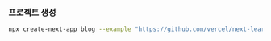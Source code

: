 ### 프로젝트 생성
```bash
npx create-next-app blog --example "https://github.com/vercel/next-learn/tree/master/basics/learn-starter"
```